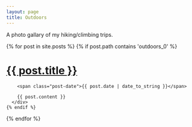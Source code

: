 ```yaml
---
layout: page
title: Outdoors
---
```

A photo gallary of my hiking/climbing trips.

<div class="posts">
  {% for post in site.posts %}
    {% if post.path contains 'outdoors_0' %}
      <div class="post">
        <h1 class="post-title">
          <a href="{{ post.url }}">
            {{ post.title }}
          </a>
        </h1>

        <span class="post-date">{{ post.date | date_to_string }}</span>

        {{ post.content }}
      </div>
    {% endif %}
  {% endfor %}
</div>
